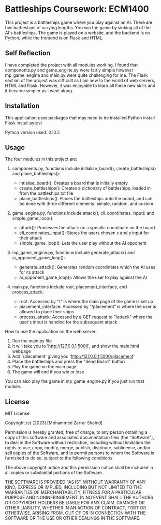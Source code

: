 # Battleships Coursework: ECM1400

This project is a battleships game where you play against an AI. 
There are five battleships of varying lengths.
You win the game by sinking all of the AI's battleships. 
The game is played on a website, and the backend is on Python, while the frontend is on Flask and HTML. 
 

## Self Reflection

I have completed the project with all modules working. I found that components.py and game_engine.py
were fairly simple however mp_game_engine and main.py were quite challenging for me. The Flask section of the project
was difficult as I am new to the world of web servers, HTML and Flask. However, it was enjoyable to learn all these new 
skills and it became simpler as I went along. 

## Installation

This application uses packages that may need to be installed
Python
install Flask
install pytest

Python version used: 3.10.2

## Usage

The four modules in this project are:
1. components.py, functions include initialise_board(), create_battleships() and place_battleships():
    - intialise_board(): Creates a board that is initially empty
    - create_battleships(): Creates a dictionary of battleships, loaded in from the battleships.txt file
    - place_battleships(): Places the battleships onto the board, and can be done with three different elements: simple, random, and custom
 
2. game_engine.py, functions include attack(), cli_coordinates_input() and simple_game_loop():
    - attack(): Processes the attack on a specific coordinate on the board
    - cli_coordinates_input(): Stores the users chosen x and y input for their attack
    - simple_game_loop(): Lets the user play without the AI opponent

3. mp_game_engine.py, functions include generate_attack() and ai_opponent_game_loop():
    - generate_attack(): Generates random coordinates which the AI uses for its attack
    - ai_opponent_game_loop(): Allows the user to play against the AI

4. main.py, functions include root, placement_interface, and process_attack:
    - root: Accessed by "/" is where the main page of the game is set up
    - placement_interface: Accessed by "/placement" is where the user is allowed to place their ships
    - process_attack: Accessed by a GET request to "/attack" where the user's input is handled for the subsequent attack

How to use the application on the web server:
1. Run the main.py file 
2. It will take you to 'http://127.0.0.1:5000', and show the main.html webpage
3. Add '/placement' giving you 'http://127.0.0.1:5000/placement'
4. Place the battleships and press the "Send Board" button
5. Play the game on the main page
6. The game will end if you win or lose

You can also play the game in mp_game_engine.py if you just run that module. 

## License
MIT License

Copyright (c) [2023] [Mohammed Zarrar Shahid]

Permission is hereby granted, free of charge, to any person obtaining a copy
of this software and associated documentation files (the "Software"), to deal
in the Software without restriction, including without limitation the rights
to use, copy, modify, merge, publish, distribute, sublicense, and/or sell
copies of the Software, and to permit persons to whom the Software is
furnished to do so, subject to the following conditions:

The above copyright notice and this permission notice shall be included in all
copies or substantial portions of the Software.

THE SOFTWARE IS PROVIDED "AS IS", WITHOUT WARRANTY OF ANY KIND, EXPRESS OR
IMPLIED, INCLUDING BUT NOT LIMITED TO THE WARRANTIES OF MERCHANTABILITY,
FITNESS FOR A PARTICULAR PURPOSE AND NONINFRINGEMENT. IN NO EVENT SHALL THE
AUTHORS OR COPYRIGHT HOLDERS BE LIABLE FOR ANY CLAIM, DAMAGES OR OTHER
LIABILITY, WHETHER IN AN ACTION OF CONTRACT, TORT OR OTHERWISE, ARISING FROM,
OUT OF OR IN CONNECTION WITH THE SOFTWARE OR THE USE OR OTHER DEALINGS IN THE
SOFTWARE.